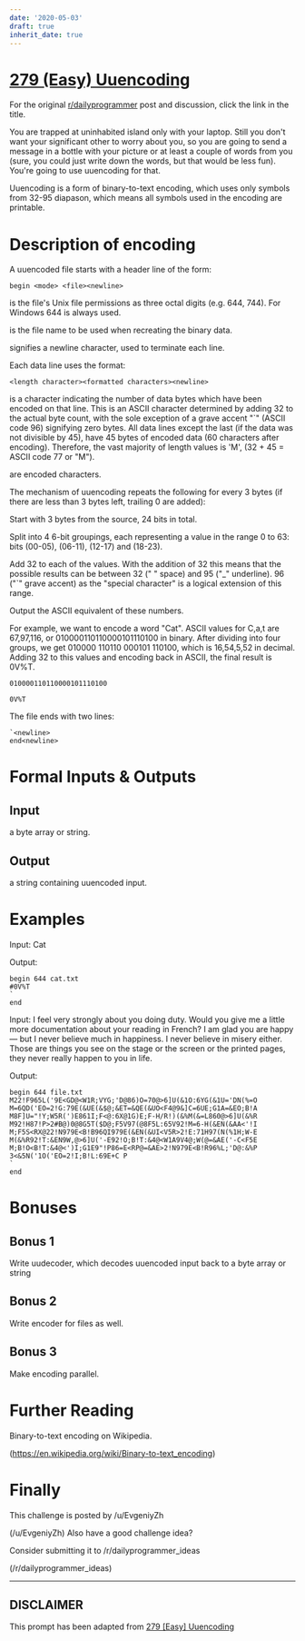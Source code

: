 ```yaml
---
date: '2020-05-03'
draft: true
inherit_date: true
---
```


# [279 (Easy) Uuencoding](https://www.reddit.com/r/dailyprogrammer/comments/4xy6i1/20160816_challenge_279_easy_uuencoding/)

For the original [r/dailyprogrammer](https://www.reddit.com/r/dailyprogrammer/) post and discussion, click the link in the title.

You are trapped at uninhabited island only with your laptop. Still you don't want your significant other to worry about you, so you are going to send a message in a bottle with your picture or at least a couple of words from you (sure, you could just write down the words, but that would be less fun). You're going to use uuencoding for that.

Uuencoding is a form of binary-to-text encoding, which uses only symbols from 32-95 diapason, which means all symbols used in the encoding are printable.

# Description of encoding
A uuencoded file starts with a header line of the form:


```
begin <mode> <file><newline>
```
<mode> is the file's Unix file permissions as three octal digits (e.g. 644, 744). For Windows 644 is always used.

<file> is the file name to be used when recreating the binary data.

<newline> signifies a newline character, used to terminate each line.

Each data line uses the format:


```
<length character><formatted characters><newline>
```
<length character> is a character indicating the number of data bytes which have been encoded on that line. This is an ASCII character determined by adding 32 to the actual byte count, with the sole exception of a grave accent "`" (ASCII code 96) signifying zero bytes. All data lines except the last (if the data was not divisible by 45), have 45 bytes of encoded data (60 characters after encoding). Therefore, the vast majority of length values is 'M', (32 + 45 = ASCII code 77 or "M").

<formatted characters> are encoded characters.

The mechanism of uuencoding repeats the following for every 3 bytes (if there are less than 3 bytes left, trailing 0 are added):

Start with 3 bytes from the source, 24 bits in total.

Split into 4 6-bit groupings, each representing a value in the range 0 to 63: bits (00-05), (06-11), (12-17) and (18-23).

Add 32 to each of the values. With the addition of 32 this means that the possible results can be between 32 (" " space) and 95 ("_" underline). 96 ("`" grave accent) as the "special character" is a logical extension of this range.

Output the ASCII equivalent of these numbers.

For example, we want to encode a word "Cat". ASCII values for C,a,t are 67,97,116, or  010000110110000101110100 in binary. After dividing into four groups, we get 010000 110110 000101 110100, which is 16,54,5,52 in decimal. Adding 32 to this values and encoding back in ASCII, the final result is 0V%T.


```
010000110110000101110100
```

```
0V%T
```
The file ends with two lines:


```
`<newline>
end<newline>
```
# Formal Inputs & Outputs
## Input
a byte array or string.

## Output
a string containing uuencoded input.

# Examples
Input: Cat

Output:


```
begin 644 cat.txt
#0V%T
`
end
```
Input:
I feel very strongly about you doing duty. Would you give me a little more documentation about your reading in French? I am glad you are happy — but I never believe much in happiness. I never believe in misery either. Those are things you see on the stage or the screen or the printed pages, they never really happen to you in life.

Output:


```
begin 644 file.txt
M22!F965L('9E<GD@<W1R;VYG;'D@86)O=70@>6]U(&1O:6YG(&1U='DN(%=O
M=6QD('EO=2!G:79E(&UE(&$@;&ET=&QE(&UO<F4@9&]C=6UE;G1A=&EO;B!A
M8F]U="!Y;W5R(')E861I;F<@:6X@1G)E;F-H/R!)(&%M(&=L860@>6]U(&%R
M92!H87!P>2#B@)0@8G5T($D@;F5V97(@8F5L:65V92!M=6-H(&EN(&AA<'!I
M;F5S<RX@22!N979E<B!B96QI979E(&EN(&UI<V5R>2!E:71H97(N(%1H;W-E
M(&%R92!T:&EN9W,@>6]U('-E92!O;B!T:&4@<W1A9V4@;W(@=&AE('-C<F5E
M;B!O<B!T:&4@<')I;G1E9"!P86=E<RP@=&AE>2!N979E<B!R96%L;'D@:&%P
3<&5N('1O('EO=2!I;B!L:69E+C P
`
end
```
# Bonuses
## Bonus 1
Write uudecoder, which decodes uuencoded input back to a byte array or string

## Bonus 2
Write encoder for files as well.

## Bonus 3
Make encoding parallel.

# Further Reading
Binary-to-text encoding on Wikipedia.

(https://en.wikipedia.org/wiki/Binary-to-text_encoding)
# Finally
This challenge is posted by /u/EvgeniyZh

(/u/EvgeniyZh)
Also have a good challenge idea?

Consider submitting it to /r/dailyprogrammer_ideas

(/r/dailyprogrammer_ideas)

----
## **DISCLAIMER**
This prompt has been adapted from [279 [Easy] Uuencoding](https://www.reddit.com/r/dailyprogrammer/comments/4xy6i1/20160816_challenge_279_easy_uuencoding/
)
